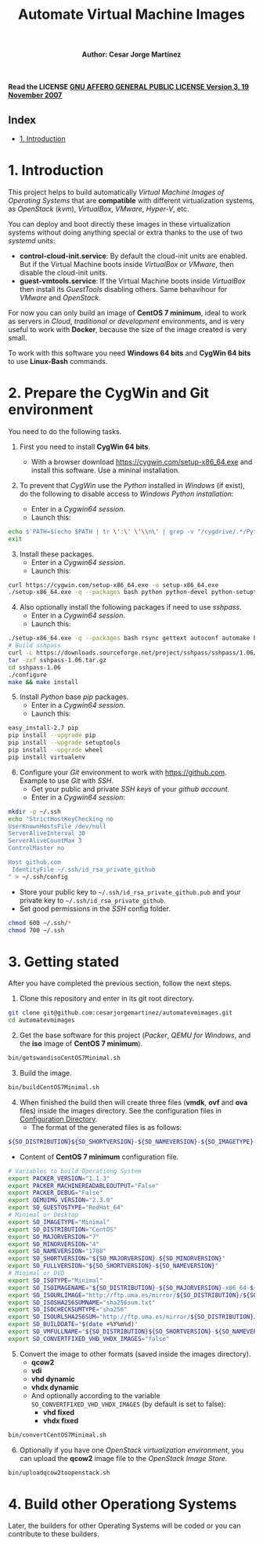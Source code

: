<h1><center>Automate Virtual Machine Images</center></h1>
<br>
<h4><center>Author: Cesar Jorge Martínez</center></h4>
<br>

**Read the LICENSE [GNU AFFERO GENERAL PUBLIC LICENSE Version 3, 19 November 2007](LICENSE "GNU AFFERO GENERAL PUBLIC LICENSE Version 3, 19 November 2007")**
<br>

<h2>Index</h2>
<!-- MDTOC maxdepth:6 firsth1:1 numbering:0 flatten:0 bullets:1 updateOnSave:0 -->

- [1. Introduction](#1-introduction)

<!-- /MDTOC -->


# 1. Introduction #
This project helps to build automatically *Virtual Machine Images of Operating Systems* that are **compatible** with different virtualization systems, as *OpenStack* (*kvm*), *VirtualBox*, *VMware*, *Hyper-V*, etc.

You can deploy and boot directly these images in these virtualization systems without doing anything special or extra thanks to the use of two *systemd* units:
- **control-cloud-init.service**: By default the cloud-init units are enabled. But if the Virtual Machine boots inside *VirtualBox* or *VMware*, then disable the cloud-init units.
- **guest-vmtools.service**: If the Virtual Machine boots inside *VirtualBox* then install its *GuestTools* disabling others. Same behavihour for *VMware* and *OpenStack*.

For now you can only build an image of **CentOS 7 minimum**, ideal to work as servers in *Cloud*, *traditional* or *development* environments, and is very useful to work with **Docker**, because the size of the image created is very small.

To work with this software you need **Windows 64 bits** and **CygWin 64 bits** to use **Linux-Bash** commands.


# 2. Prepare the CygWin and Git environment #
You need to do the following tasks.

1. First you need to install **CygWin 64 bits**.
   - With a browser download <https://cygwin.com/setup-x86_64.exe> and install this software. Use a mininal installation.

2. To prevent that *CygWin* use the *Python* installed in *Windows* (if exist), do the following to disable access to *Windows Python installation*:
   - Enter in a *Cygwin64 session*.
   - Launch this:
```bash
echo $'PATH=$(echo $PATH | tr \':\' \'\\n\' | grep -v "/cygdrive/.*/Python27" | paste -sd:)' >> .bash_profile
exit
```

3. Install these packages.
   - Enter in a *Cygwin64 session*.
   - Launch this:
```bash
curl https://cygwin.com/setup-x86_64.exe -o setup-x86_64.exe
./setup-x86_64.exe -q --packages bash python python-devel python-setuptools openssl openssh openssl-devel libffi-devel gcc-g++ git
```

4. Also optionally install the following packages if need to use *sshpass*.
   - Enter in a *Cygwin64 session*.
   - Launch this:
```bash
./setup-x86_64.exe -q --packages bash rsync gettext autoconf automake binutils cygport gcc-core make
# Build sshpass
curl -L https://downloads.sourceforge.net/project/sshpass/sshpass/1.06/sshpass-1.06.tar.gz -o sshpass-1.06.tar.gz
tar -zxf sshpass-1.06.tar.gz
cd sshpass-1.06
./configure
make && make install
```

5. Install *Python* base *pip* packages.
   - Enter in a *Cygwin64 session*.
   - Launch this:
```bash
easy_install-2.7 pip
pip install --upgrade pip
pip install --upgrade setuptools
pip install --upgrade wheel
pip install virtualenv
```

6. Configure your *Git* environment to work with <https://github.com>. Example to use *Git* with *SSH*.
   - Get your public and private *SSH keys* of your *github account*.
   - Enter in a *Cygwin64 session*:
```bash
mkdir -p ~/.ssh
echo "StrictHostKeyChecking no
UserKnownHostsFile /dev/null
ServerAliveInterval 30
ServerAliveCountMax 3
ControlMaster no

Host github.com
 IdentityFile ~/.ssh/id_rsa_private_github
" > ~/.ssh/config
```
   - Store your public key to `~/.ssh/id_rsa_private_github.pub` and your private key to `~/.ssh/id_rsa_private_github`.
   - Set good permissions in the *SSH* config folder.
```bash
chmod 600 ~/.ssh/*
chmod 700 ~/.ssh
```


# 3. Getting stated #
After you have completed the previous section, follow the next steps.

1. Clone this repository and enter in its git root directory.
```bash
git clone git@github.com:cesarjorgemartinez/automatevmimages.git
cd automatevmimages
```

2. Get the base software for this project (*Packer*, *QEMU for Windows*, and the **iso** image of **CentOS 7 minimum**).
```bash
bin/getswandisoCentOS7Minimal.sh
```

3. Build the image.
```bash
bin/buildCentOS7Minimal.sh
```

4. When finished the build then will create three files (**vmdk**, **ovf** and **ova** files) inside the images directory. See the configuration files in [Configuration Directory](conf "Configuration Directory").
   - The format of the generated files is as follows:
```bash
${SO_DISTRIBUTION}${SO_SHORTVERSION}-${SO_NAMEVERSION}-${SO_IMAGETYPE}-${SO_BUILDDATE}
```
   - Content of **CentOS 7 minimum** configuration file.
```bash
# Variables to build Operationg System
export PACKER_VERSION="1.1.3"
export PACKER_MACHINEREADABLEOUTPUT="False"
export PACKER_DEBUG="False"
export QEMUIMG_VERSION="2.3.0"
export SO_GUESTOSTYPE="RedHat_64"
# Minimal or Desktop
export SO_IMAGETYPE="Minimal"
export SO_DISTRIBUTION="CentOS"
export SO_MAJORVERSION="7"
export SO_MINORVERSION="4"
export SO_NAMEVERSION="1708"
export SO_SHORTVERSION="${SO_MAJORVERSION}.${SO_MINORVERSION}"
export SO_FULLVERSION="${SO_SHORTVERSION}-${SO_NAMEVERSION}"
# Minimal or DVD
export SO_ISOTYPE="Minimal"
export SO_ISOIMAGENAME="${SO_DISTRIBUTION}-${SO_MAJORVERSION}-x86_64-${SO_ISOTYPE}-${SO_NAMEVERSION}.iso"
export SO_ISOURLIMAGE="http://ftp.uma.es/mirror/${SO_DISTRIBUTION}/${SO_MAJORVERSION}/isos/x86_64/${SO_ISOIMAGENAME}"
export SO_ISOSHA256SUMNAME="sha256sum.txt"
export SO_ISOCHECKSUMTYPE="sha256"
export SO_ISOURLSHA256SUM="http://ftp.uma.es/mirror/${SO_DISTRIBUTION}/${SO_MAJORVERSION}/isos/x86_64/${SO_ISOSHA256SUMNAME}"
export SO_BUILDDATE="$(date +%Y%m%d)"
export SO_VMFULLNAME="${SO_DISTRIBUTION}${SO_SHORTVERSION}-${SO_NAMEVERSION}-${SO_IMAGETYPE}-${SO_BUILDDATE}"
export SO_CONVERTFIXED_VHD_VHDX_IMAGES="false"
```

5. Convert the image to other formats (saved inside the images directory).
   - **qcow2**
   - **vdi**
   - **vhd dynamic**
   - **vhdx dynamic**
   - And optionally according to the variable `SO_CONVERTFIXED_VHD_VHDX_IMAGES` (by default is set to false):
      - **vhd fixed**
      - **vhdx fixed**
```bash
bin/convertCentOS7Minimal.sh
```

6. Optionally if you have one *OpenStack virtualization environment*, you can upload the **qcow2** image file to the *OpenStack Image Store*.
```bash
bin/uploadqcow2toopenstack.sh
```


# 4. Build other Operationg Systems #
Later, the builders for other Operating Systems will be coded or you can contribute to these builders.

